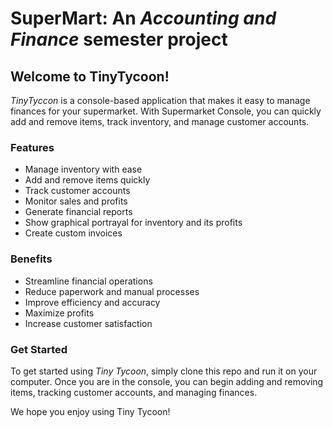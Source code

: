 # SuperMart: An ***Accounting and Finance*** semester project

## Welcome to TinyTycoon!

_TinyTyccon_ is a console-based application that makes it easy to manage finances for your supermarket. With Supermarket Console, you can quickly add and remove items, track inventory, and manage customer accounts.

### Features

- Manage inventory with ease
- Add and remove items quickly
- Track customer accounts
- Monitor sales and profits
- Generate financial reports
- Show graphical portrayal for inventory and its profits
- Create custom invoices

### Benefits

- Streamline financial operations
- Reduce paperwork and manual processes
- Improve efficiency and accuracy
- Maximize profits
- Increase customer satisfaction

### Get Started

To get started using _Tiny Tycoon_, simply clone this repo and run it on your computer. Once you are in the console, you can begin adding and removing items, tracking customer accounts, and managing finances. 

We hope you enjoy using Tiny Tycoon!
